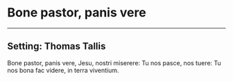 # Bone pastor, panis vere

***

## Setting: Thomas Tallis

Bone pastor, panis vere,
Jesu, nostri miserere:
Tu nos pasce, nos tuere:
Tu nos bona fac videre,
in terra viventium.